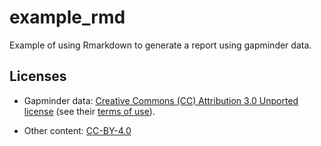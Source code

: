 # example_rmd

Example of using Rmarkdown to generate a report using gapminder data.

## Licenses

- Gapminder data: [Creative Commons (CC) Attribution 3.0 Unported license](https://creativecommons.org/licenses/by/3.0/) (see their [terms of use](https://www.gapminder.org/privacy/terms-of-use/)).

- Other content: [CC-BY-4.0](https://creativecommons.org/licenses/by/4.0/)
